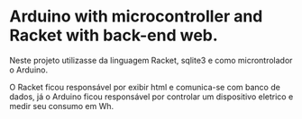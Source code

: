 # Arduino with microcontroller and Racket with back-end web.

Neste projeto utilizasse da linguagem Racket, sqlite3 e como microntrolador o Arduino. 

O Racket ficou responsável por exibir html e comunica-se com banco de dados, já o Arduino ficou responsável por controlar um dispositivo eletrico e medir seu consumo em Wh.

